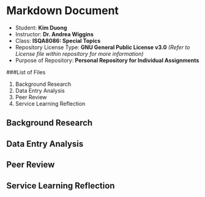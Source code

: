 # Markdown Document 

* Student: **Kim Duong**
* Instructor: **Dr. Andrea Wiggins**
* Class: **ISQA8086: Special Topics**
* Repository License Type: **GNU General Public License v3.0** _(Refer to License file within repository for more information)_
* Purpose of Repository: **Personal Repository for Individual Assignments**


###List of Files 
1. Background Research
2. Data Entry Analysis
3. Peer Review
4. Service Learning Reflection 

## Background Research

## Data Entry Analysis 
 
## Peer Review

## Service Learning Reflection 


